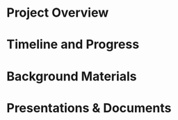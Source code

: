 # Project Overview

# Timeline and Progress

# Background Materials

# Presentations & Documents







